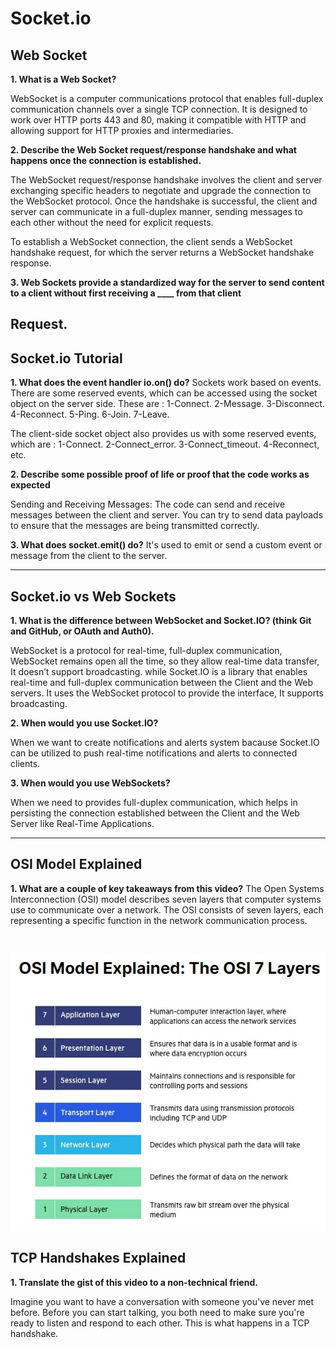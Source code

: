 # Socket.io
## Web Socket
**1. What is a Web Socket?**

WebSocket is a computer communications protocol that enables full-duplex communication channels over a single TCP connection. It is designed to work over HTTP ports 443 and 80, making it compatible with HTTP and allowing support for HTTP proxies and intermediaries. 

**2. Describe the Web Socket request/response handshake and what happens once the connection is established.**

The WebSocket request/response handshake involves the client and server exchanging specific headers to negotiate and upgrade the connection to the WebSocket protocol. Once the handshake is successful, the client and server can communicate in a full-duplex manner, sending messages to each other without the need for explicit requests.

To establish a WebSocket connection, the client sends a WebSocket handshake request, for which the server returns a WebSocket handshake response.

**3. Web Sockets provide a standardized way for the server to send content to a client without first receiving a ____ from that client**

Request.
---

## Socket.io Tutorial

**1. What does the event handler io.on() do?** 
Sockets work based on events. There are some reserved events, which can be accessed using the socket object on the server side.
These are :
1-Connect.
2-Message.
3-Disconnect.
4-Reconnect.
5-Ping.
6-Join.
7-Leave.

The client-side socket object also provides us with some reserved events, which are :
1-Connect.
2-Connect_error.
3-Connect_timeout.
4-Reconnect, etc.

**2. Describe some possible proof of life or proof that the code works as expected**

Sending and Receiving Messages: The code can send and receive messages between the client and server. You can try to send data payloads to ensure that the messages are being transmitted correctly. 

**3. What does socket.emit() do?**
It's used to emit or send a custom event or message from the client to the server.

--- 

## Socket.io vs Web Sockets

**1. What is the difference between WebSocket and Socket.IO? (think Git and GitHub, or OAuth and Auth0).**

 WebSocket is a protocol for real-time, full-duplex communication, WebSocket remains open all the time, so they allow real-time data transfer, It doesn’t support broadcasting.	
 while Socket.IO is a library that enables real-time and full-duplex communication between the Client and the Web servers. It uses the WebSocket protocol to provide the interface, It supports broadcasting.	

**2. When would you use Socket.IO?**

When we want to create notifications and alerts system bacause Socket.IO can be utilized to push real-time notifications and alerts to connected clients.


**3. When would you use WebSockets?**

When we need to provides full-duplex communication, which helps in persisting the connection established between the Client and the Web Server like Real-Time Applications.

---
## OSI Model Explained

**1. What are a couple of key takeaways from this video?**
The Open Systems Interconnection (OSI) model describes seven layers that computer systems use to communicate over a network.
The OSI consists of seven layers, each representing a specific function in the network communication process.

<br>

![](./images/osi.png)

## TCP Handshakes Explained
**1. Translate the gist of this video to a non-technical friend.**

Imagine you want to have a conversation with someone you've never met before. Before you can start talking, you both need to make sure you're ready to listen and respond to each other. This is what happens in a TCP handshake.


